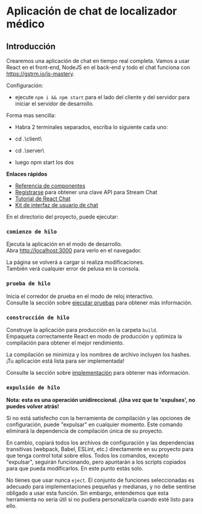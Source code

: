 # Aplicación de chat de localizador médico

## Introducción
Crearemos una aplicación de chat en tiempo real completa. Vamos a usar React en el front-end, NodeJS en el back-end y todo el chat funciona con https://gstrm.io/js-mastery.

Configuración:
- ejecute ```npm i && npm start``` para el lado del cliente y del servidor para iniciar el servidor de desarrollo. 

Forma mas sencilla:
- Habra 2 terminales separados, escriba lo siguiente cada uno:

- cd .\client\ 
- cd .\server\  

- luego npm start los dos  

**Enlaces rápidos**
- [Referencia de componentes](https://getstream.github.io/stream-chat-react/)
- [Registrarse](https://getstream.io/chat/trial/) para obtener una clave API para Stream Chat
- [Tutorial de React Chat](https://getstream.io/chat/react-chat/tutorial/)
- [Kit de interfaz de usuario de chat](https://getstream.io/chat/ui-kit/)

En el directorio del proyecto, puede ejecutar:

### `comienzo de hilo`

Ejecuta la aplicación en el modo de desarrollo.\
Abra [http://localhost:3000](http://localhost:3000) para verlo en el navegador.

La página se volverá a cargar si realiza modificaciones.\
También verá cualquier error de pelusa en la consola.

### `prueba de hilo`

Inicia el corredor de prueba en el modo de reloj interactivo.\
Consulte la sección sobre [ejecutar pruebas](https://facebook.github.io/create-react-app/docs/running-tests) para obtener más información.

### `construcción de hilo`

Construye la aplicación para producción en la carpeta `build`.\
Empaqueta correctamente React en modo de producción y optimiza la compilación para obtener el mejor rendimiento.

La compilación se minimiza y los nombres de archivo incluyen los hashes.\
¡Tu aplicación está lista para ser implementada!

Consulte la sección sobre [implementación](https://facebook.github.io/create-react-app/docs/deployment) para obtener más información.

### `expulsión de hilo`

**Nota: esta es una operación unidireccional. ¡Una vez que te 'expulses', no puedes volver atrás!**

Si no está satisfecho con la herramienta de compilación y las opciones de configuración, puede "expulsar" en cualquier momento. Este comando eliminará la dependencia de compilación única de su proyecto.

En cambio, copiará todos los archivos de configuración y las dependencias transitivas (webpack, Babel, ESLint, etc.) directamente en su proyecto para que tenga control total sobre ellos. Todos los comandos, excepto "expulsar", seguirán funcionando, pero apuntarán a los scripts copiados para que pueda modificarlos. En este punto estás solo.

No tienes que usar nunca `eject`. El conjunto de funciones seleccionadas es adecuado para implementaciones pequeñas y medianas, y no debe sentirse obligado a usar esta función. Sin embargo, entendemos que esta herramienta no sería útil si no pudiera personalizarla cuando esté listo para ello.
